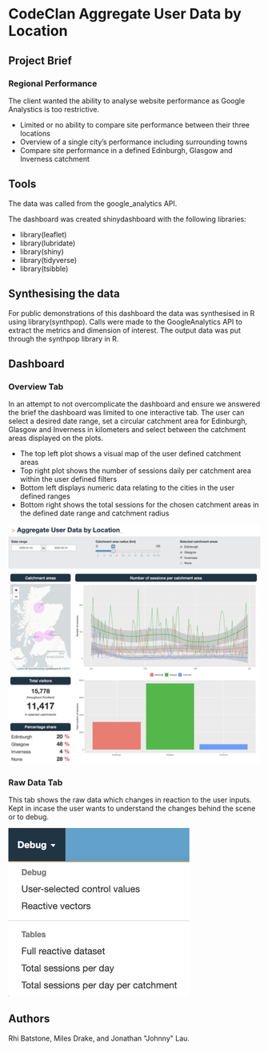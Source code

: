 # CodeClan Aggregate User Data by Location

## Project Brief
### Regional Performance

The client wanted the ability to analyse website performance as Google Analystics is too restrictive.
- Limited or no ability to compare site performance between their three locations
- Overview of a single city’s performance including surrounding towns
- Compare site performance in a defined Edinburgh, Glasgow and Inverness catchment

## Tools

The data was called from the google_analytics API.

The dashboard was created shinydashboard with the following libraries: 
- library(leaflet)
- library(lubridate)
- library(shiny)
- library(tidyverse)
- library(tsibble)

## Synthesising the data
For public demonstrations of this dashboard the data was synthesised in R using library(synthpop). 
Calls were made to the GoogleAnalytics API to extract the metrics and dimension of interest. The output data was put through the synthpop library in R.

## Dashboard
### Overview Tab
In an attempt to not overcomplicate the dashboard and ensure we answered the brief the dashboard was limited to one interactive tab. The user can select a desired date range, set a circular catchment area for Edinburgh, Glasgow and Inverness in kilometers and select between the catchment areas displayed on the plots. 

- The top left plot shows a visual map of the user defined catchment areas
- Top right plot shows the number of sessions daily per catchment area within the user defined filters
- Bottom left displays numeric data relating to the cities in the user defined ranges
- Bottom right shows the total sessions for the chosen catchment areas in the defined date range and catchment radius

![](/www/screenshot_main_page.png)

### Raw Data Tab
This tab shows the raw data which changes in reaction to the user inputs. Kept in incase the user wants to understand the changes behind the scene or to debug.

![](/www/screenshot_debug_menu.png)

## Authors
Rhi Batstone, Miles Drake, and Jonathan "Johnny" Lau.

